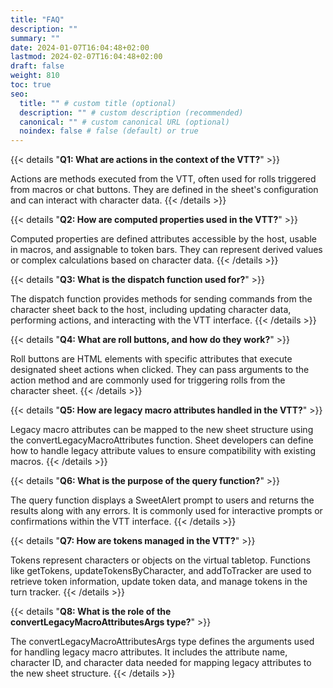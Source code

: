 ```yaml
---
title: "FAQ"
description: ""
summary: ""
date: 2024-01-07T16:04:48+02:00
lastmod: 2024-02-07T16:04:48+02:00
draft: false
weight: 810
toc: true
seo:
  title: "" # custom title (optional)
  description: "" # custom description (recommended)
  canonical: "" # custom canonical URL (optional)
  noindex: false # false (default) or true
---
```


{{< details "**Q1: What are actions in the context of the VTT?**" >}}

Actions are methods executed from the VTT, often used for rolls triggered from macros or chat buttons. They are defined in the sheet's configuration and can interact with character data.
{{< /details >}}

{{< details "**Q2: How are computed properties used in the VTT?**" >}}

Computed properties are defined attributes accessible by the host, usable in macros, and assignable to token bars. They can represent derived values or complex calculations based on character data.
{{< /details >}}



{{< details "**Q3: What is the dispatch function used for?**" >}}

The dispatch function provides methods for sending commands from the character sheet back to the host, including updating character data, performing actions, and interacting with the VTT interface.
{{< /details >}}



{{< details "**Q4: What are roll buttons, and how do they work?**" >}}

Roll buttons are HTML elements with specific attributes that execute designated sheet actions when clicked. They can pass arguments to the action method and are commonly used for triggering rolls from the character sheet.
{{< /details >}}



{{< details "**Q5: How are legacy macro attributes handled in the VTT?**" >}}

Legacy macro attributes can be mapped to the new sheet structure using the convertLegacyMacroAttributes function. Sheet developers can define how to handle legacy attribute values to ensure compatibility with existing macros.
{{< /details >}}


{{< details "**Q6: What is the purpose of the query function?**" >}}

The query function displays a SweetAlert prompt to users and returns the results along with any errors. It is commonly used for interactive prompts or confirmations within the VTT interface.
{{< /details >}}


{{< details "**Q7: How are tokens managed in the VTT?**" >}}

Tokens represent characters or objects on the virtual tabletop. Functions like getTokens, updateTokensByCharacter, and addToTracker are used to retrieve token information, update token data, and manage tokens in the turn tracker.
{{< /details >}}


{{< details "**Q8: What is the role of the convertLegacyMacroAttributesArgs type?**" >}}

The convertLegacyMacroAttributesArgs type defines the arguments used for handling legacy macro attributes. It includes the attribute name, character ID, and character data needed for mapping legacy attributes to the new sheet structure.
{{< /details >}}




